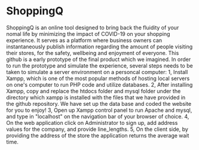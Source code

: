 # ShoppingQ
ShoppingQ is an online tool designed to bring back the fluidity of your nomal life by minimizing the impact of COVID-19 on your shopping experience. It serves as a platform where business owners can instantaneously publish information regarding the amount of people visiting their stores, for the safety, wellbeing and enjoyment of everyone.
This github is a early prototype of the final product which we imagined. In order to run the prototype and simulate the experience, several steps needs to be taken to simulate a server environment on a personcal computer:
1, Install Xampp, which is one of the most popular methods of hosting local servers on one's computer to run PHP code and utilize databases.
2, After installing Xampp, copy and replace the htdocs folder and mysql folder under the directory which xampp is installed with the files that we have provided in the github repository. We have set up the data base and coded the website for you to enjoy!
3, Open up Xampp control panel to run Apache and mysql, and type in "localhost" on the navigation bar of your browser of choice.
4, On the web application click on Administrator to sign up, add address values for the company, and provide line_lengths.
5, On the client side, by providing the address of the store the application returns the average wait time.
